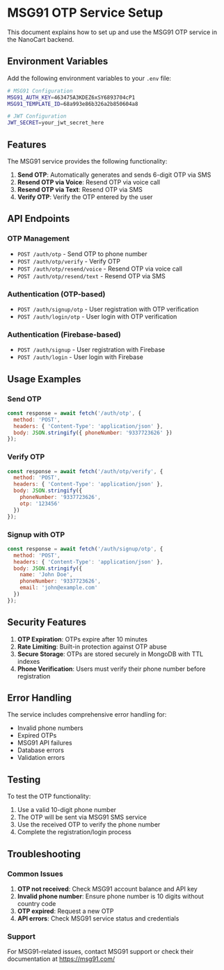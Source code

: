 # MSG91 OTP Service Setup

This document explains how to set up and use the MSG91 OTP service in the NanoCart backend.

## Environment Variables

Add the following environment variables to your `.env` file:

```bash
# MSG91 Configuration
MSG91_AUTH_KEY=463475A3KDEZ6xSY6893704cP1
MSG91_TEMPLATE_ID=68a993e86b326a2b850604a8

# JWT Configuration
JWT_SECRET=your_jwt_secret_here
```

## Features

The MSG91 service provides the following functionality:

1. **Send OTP**: Automatically generates and sends 6-digit OTP via SMS
2. **Resend OTP via Voice**: Resend OTP via voice call
3. **Resend OTP via Text**: Resend OTP via SMS
4. **Verify OTP**: Verify the OTP entered by the user

## API Endpoints

### OTP Management
- `POST /auth/otp` - Send OTP to phone number
- `POST /auth/otp/verify` - Verify OTP
- `POST /auth/otp/resend/voice` - Resend OTP via voice call
- `POST /auth/otp/resend/text` - Resend OTP via SMS

### Authentication (OTP-based)
- `POST /auth/signup/otp` - User registration with OTP verification
- `POST /auth/login/otp` - User login with OTP verification

### Authentication (Firebase-based)
- `POST /auth/signup` - User registration with Firebase
- `POST /auth/login` - User login with Firebase

## Usage Examples

### Send OTP
```javascript
const response = await fetch('/auth/otp', {
  method: 'POST',
  headers: { 'Content-Type': 'application/json' },
  body: JSON.stringify({ phoneNumber: '9337723626' })
});
```

### Verify OTP
```javascript
const response = await fetch('/auth/otp/verify', {
  method: 'POST',
  headers: { 'Content-Type': 'application/json' },
  body: JSON.stringify({ 
    phoneNumber: '9337723626', 
    otp: '123456' 
  })
});
```

### Signup with OTP
```javascript
const response = await fetch('/auth/signup/otp', {
  method: 'POST',
  headers: { 'Content-Type': 'application/json' },
  body: JSON.stringify({
    name: 'John Doe',
    phoneNumber: '9337723626',
    email: 'john@example.com'
  })
});
```

## Security Features

1. **OTP Expiration**: OTPs expire after 10 minutes
2. **Rate Limiting**: Built-in protection against OTP abuse
3. **Secure Storage**: OTPs are stored securely in MongoDB with TTL indexes
4. **Phone Verification**: Users must verify their phone number before registration

## Error Handling

The service includes comprehensive error handling for:
- Invalid phone numbers
- Expired OTPs
- MSG91 API failures
- Database errors
- Validation errors

## Testing

To test the OTP functionality:

1. Use a valid 10-digit phone number
2. The OTP will be sent via MSG91 SMS service
3. Use the received OTP to verify the phone number
4. Complete the registration/login process

## Troubleshooting

### Common Issues

1. **OTP not received**: Check MSG91 account balance and API key
2. **Invalid phone number**: Ensure phone number is 10 digits without country code
3. **OTP expired**: Request a new OTP
4. **API errors**: Check MSG91 service status and credentials

### Support

For MSG91-related issues, contact MSG91 support or check their documentation at https://msg91.com/
